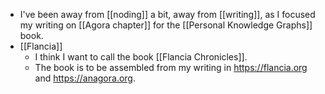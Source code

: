 - I've been away from [[noding]] a bit, away from [[writing]], as I focused my writing on [[Agora chapter]] for the [[Personal Knowledge Graphs]] book.
- [[Flancia]]
  - I think I want to call the book [[Flancia Chronicles]].
  - The book is to be assembled from my writing in https://flancia.org and https://anagora.org.
